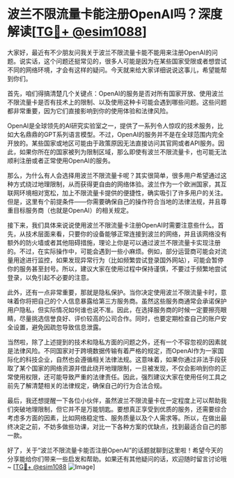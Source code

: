 # 波兰不限流量卡能注册OpenAI吗？深度解读[[TG💪+ @esim1088](https://t.me/s/esim1088)]

大家好，最近有不少朋友问我关于波兰不限流量卡能不能用来注册OpenAI的问题。说实话，这个问题还挺常见的，很多人可能是因为在某些国家受限或者想尝试不同的网络环境，才会有这样的疑问。今天就来给大家详细说说这事儿，希望能帮到你们。

首先，咱们得搞清楚几个关键点：OpenAI的服务是否对所有国家开放、使用波兰不限流量卡是否有技术上的限制、以及使用这种卡可能会遇到哪些问题。这些问题都非常重要，因为它们直接影响到你的使用体验和法律风险。

OpenAI是全球领先的AI研究实验室之一，提供了一系列令人惊叹的技术服务，比如大名鼎鼎的GPT系列语言模型。不过，OpenAI的服务并不是在全球范围内完全开放的。某些国家或地区可能由于政策原因无法直接访问其官网或者API服务。因此，如果你所在的国家被列为限制区域，那么即使有波兰不限流量卡，也可能无法顺利注册或者正常使用OpenAI的服务。

那么，为什么有人会选择用波兰不限流量卡呢？其实很简单，很多用户希望通过这种方式绕过地理限制，从而获得更自由的网络体验。波兰作为一个欧洲国家，其互联网环境相对宽松，加上不限流量卡提供的便捷性，确实吸引了许多用户的关注。但是，这里有个前提条件——你需要确保自己的操作符合当地的法律法规，并且尊重目标服务商（也就是OpenAI）的相关规定。

接下来，我们具体来说说使用波兰不限流量卡注册OpenAI时需要注意些什么。首先，从技术层面来看，只要你的设备能够正常连接到波兰的网络，并且该网络没有额外的防火墙或者其他阻碍措施，理论上你是可以通过波兰不限流量卡实现注册的。不过，在实际操作中，可能会遇到一些小麻烦。例如，部分运营商可能会对流量用途进行监控，如果发现异常行为（比如频繁尝试登录国外网站），可能会暂停你的服务甚至封号。所以，建议大家在使用过程中保持谨慎，不要过于频繁地尝试登录，以免引起不必要的注意。

此外，还有一点非常重要，那就是隐私保护。当你决定使用波兰不限流量卡时，意味着你将把自己的个人信息暴露给第三方服务商。虽然这些服务商通常会承诺保护用户隐私，但实际情况如何谁也说不准。因此，在选择服务商的时候一定要擦亮眼睛，尽量挑选信誉良好、评价较高的公司合作。同时，也要定期检查自己的账户安全设置，避免因疏忽导致信息泄露。

当然啦，除了上述提到的技术和隐私方面的问题之外，还有一个不容忽视的因素就是法律风险。不同国家对于跨境数据传输有着严格的规定，而OpenAI作为一家国际化的科技企业，自然也会遵循相关法律法规。这意味着，如果你通过非法手段获取了某个国家的网络资源并借此绕开地理限制，一旦被发现，不仅会影响到你的正常使用权限，还可能导致严重的法律责任。因此，强烈建议大家在使用任何工具之前先了解清楚相关的法律规定，确保自己的行为合法合规。

最后，我还想提醒一下各位小伙伴，虽然波兰不限流量卡在一定程度上可以帮助我们突破地理限制，但它并不是万能钥匙。要想真正享受到优质的服务，还需要综合考虑多方面的因素，比如网络稳定性、服务质量以及个人需求等。所以，在做出最终决定之前，不妨多做些功课，对比一下各种方案的优缺点，找到最适合自己的那一款。

好了，关于“波兰不限流量卡能否注册OpenAI”的话题就聊到这里啦！希望今天的分享能给你们带来一些启发和帮助。如果还有其他疑问的话，欢迎随时留言讨论哦~ [[TG💪+ @esim1088](https://t.me/s/esim1088) ![Image](https://i.postimg.cc/4NQfJmqS/Snipaste-2025-05-13-00-14-12.png)]